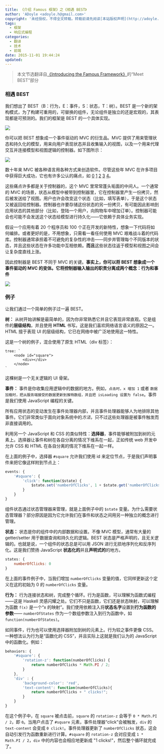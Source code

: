 ```yaml
---
title: 《介绍 Famous 框架》之《相遇 BEST》
author: 'ADoyle <adoyle.h@gmail.com>'
copyright: '未经授权，不得全文转载。转载前请先阅读[本站版权声明](http://adoyle.me/copyright)'
tags:
  - 框架
  - 响应式编程
categories:
  - 翻译
  - 技术
  - 前端
date: 2015-11-01 19:44:24
updated:
---
```



> 本文节选翻译自[《Introducing the Famous Framework》][origin]的“Meet BEST”部分

<!-- more -->


### 相遇 BEST

我们想出了 BEST（B：行为，E：事件，S：状态，T：树）。BEST 是一个新的架构模式，为了构建可重用的，可替换的组件，无论组件是独立的还是宏观的，其表现都是可预测的。我们的框架是 BEST 的一个具体实现。

![](http://ww2.sinaimg.cn/large/006aQyYMgw1exk5p4ko6kj31kw0vr78z.jpg)

你可以把 BEST 想象成一个事件驱动的 MVC 的衍生品。MVC 提供了用来管理状态和持久化的模型，用来向用户表现状态并且收集输入的视图，以及一个用来代理交互并连接模型和视图逻辑的控制器。如下图所示：

![](http://ww4.sinaimg.cn/large/006aQyYMgw1exk5q0k5onj31kw0vw40d.jpg)

数十年来 MVC 被各种语言用各种方式来创造软件。尽管这些年 MVC 在许多项目中获得巨大成功，它也有许多公认的痛点，如 [0](https://weblogs.java.net/blog/editor/archive/2009/11/05/eric-spiegelberg-avoiding-mvc-controller-bloat) [1](http://stackoverflow.com/questions/5193368/keeping-asp-net-mvc-controller-size-down) [2](http://www.sitepoint.com/mvc-problem-solution/) [3](http://typicalprogrammer.com/php-mvc-maintenance-very-costly/) [4](https://www.airpair.com/angularjs/posts/top-10-mistakes-angularjs-developers-make#4-controller-bloat)。

这些痛点许多都是关于控制器的，这个 MVC 里常常蓬头垢面的中间人。一个通常的 MVC 的场景，状态从模型中被带到控制器里，它在控制器里产生一份拷贝，然后被发送给了视图。用户也许会改变这个状态（比如，填写表单），于是这个状态又被返回给控制器。控制器也许要存储这份状态的另一份拷贝，有可能因此影响到应用状态的其他部分（比如，登陆一个用户，向购物车中增加订单）。控制器可能会也可能不会发送这个状态给模型进行持久化——它依赖于具体业务实现。

假设一个应用有着 20 个程序员和 100 个正在开发的新特性，想象一下代码将如何编排。或者更好的是，不用想象，只需看一看任何使用 MVC 艰难战斗着的代码库。控制器通常承担着不可避免的复杂性的冲击——同步并管理每个不同版本的状态，并且这些状态在许多功能中互相依赖。**而且**这些状态往返于模型和视图之间会让复杂度直线上涨。

因此控制器是 BEST 不同于 MVC 的关键。**事实上，你可以将 BEST 想象成一个事件驱动的 MVC 的变体。它将控制器输入输出的职责分离成两个概念：行为和事件**

![](http://ww4.sinaimg.cn/large/006aQyYMgw1exk5nil20yj31kw0vqgqc.jpg)

### 例子

让我们通过一个简单的例子过一遍 BEST。

**树：** 从树开始讲解是最简单的，因为你非常熟悉它并且它表现非常直观。它是组件的**层级结构**，并且使用 **HTML** 书写。这是我们喜欢网络语言语义的原因之一。HTML 擅于表现 UI 的层级结构，它已在网络中被广泛地使用这一特性。

这是一个树的例子，混合使用了原生 HTML（div 标签）：

```
tree: `
    <node id="square">
        <div></div>
    </node>
`
```

这棵树是一个无关逻辑的 UI 骨架。

**事件：** 事件是你收集应用逻辑中的数据的地方。例如，`点击时，x 增加 1` 或者 `数据加载时，把从服务端接受的数据更新到推特数组，并且把 isLoading 设置为 false`。事件是我们使用 JavaScript 编程的关键。

所有应用状态的变动发生在事件处理器内部，并且事件处理器能够人为地排除其他事件。它们非常类似于面向对象系统中的*方法*，只不过这些处理器是被事件触发而非直接调用的。

利用另一个 JavaScript 和 CSS 的类似特性：**选择器**，事件能够被附加到树的元素上。选择器让事件和树在各自分离的情况下维系在一起，正如传统 web 开发中允许 CSS 和 HTML 在各自分离的情况下维系在一起一样。

在上面的例子中，选择器 `#square` 允许我们使用 id 来定位节点，于是我们声明事件来把它像这样附到节点上：

```js
events: {
    '#square': {
        'click': function($state) {
            $state.set('numberOfClicks', 1 + $state.get('numberOfClicks'));
        }
    }
}
```

组件状态通过状态管理器来管理，就是上面例子中的 `$state` 变量。为什么需要状态管理器？部分原因是因为它允许我们在事件和状态之间用另一种独立的概念进行管理。


**状态：** 状态是你的组件中的内部数据和设置。不像 MVC 模型，通常有大量的 getter/setter 用于数据查询和持久化的逻辑。BEST 状态是严格声明的，且无关逻辑的。也就是说，一个组件的状态总是可以用 JSON 进行无损地序列化和反序列化。这是我们赞扬 JavaScript **状态化的**并且**声明式的**的地方。

```js
states: {
    numberOfClicks: 0
}
```

在上面的事件例子中，当我们增加 `numberOfClicks` 变量的值，它同样更新这个定义在这的初始为 0 的 `numberOfClicks` 变量。

**行为：** 行为连接状态和树，完成整个循环。行为是函数，可以理解为函数式编程——这是 Haskell 灵感闪耀之处。它们不只是函数，它们还是状态映射，可以理解为函数 `f(x)` 是一个“x 的映射”。我们使用依赖注入将**状态名字**设置到**行为函数的参数**—— `numberOfStates` 作为一个数组参数注入到行为函数中，如 `function(numberOfStates)`。

如同事件，行为也可以使用选择器附加到树的元素上。行为较之事件更像 CSS。一种想法认为行为是“函数化的 CSS”，并且实际上这就是我们认为的 JavaScript 中的函数化。例如：

```js
behaviors: {
    '#square': {
        'rotation-z': function(numberOfClicks) {
            return numberOfClicks * Math.PI / 2;
        }
    },
    'div' : {
        'background-color': 'red',
        'text-content': function(numberOfClicks){
            return numberOfClicks + " clicks!";
        }
    }
}
```

在这个例子中，在 `square` 被点击前，`square` 的 `rotation-z` 会等于 `0 * Math.PI / 2`，即 `0`。当用户点击了 `#square` 元素，事件处理器“click”会被触发，`div` 的 `text-content` 会变成 `0 click!`。事件处理器更新了 `numberOfClicks` 状态，这会自动引发行为函数重新进行计算。`#square` 的 `rotation-z` 会对应变成 `1 * Math.PI / 2`，`div` 中的内容也会相应地更新成 "1 clicks!"，然后整个循环就完成了。


<!-- 以下是相关链接 -->

[origin]: https://blog.famous.org/introducing-the-famous-framework/
[0]: https://en.wikipedia.org/wiki/Turtles_all_the_way_down